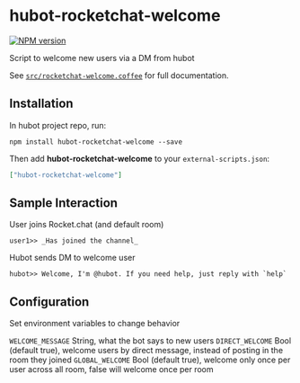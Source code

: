 # hubot-rocketchat-welcome
[![NPM version][npm-image]][npm-url]

Script to welcome new users via a DM from hubot

See [`src/rocketchat-welcome.coffee`](src/rocketchat-welcome.coffee) for full documentation.

## Installation

In hubot project repo, run:

`npm install hubot-rocketchat-welcome --save`

Then add **hubot-rocketchat-welcome** to your `external-scripts.json`:

```json
["hubot-rocketchat-welcome"]
```

## Sample Interaction

User joins Rocket.chat (and default room)
```
user1>> _Has joined the channel_
```
Hubot sends DM to welcome user
```
hubot>> Welcome, I'm @hubot. If you need help, just reply with `help`
```

## Configuration

Set environment variables to change behavior

`WELCOME_MESSAGE` String, what the bot says to new users
`DIRECT_WELCOME` Bool (default true), welcome users by direct message, instead of posting in the room they joined
`GLOBAL_WELCOME` Bool (default true), welcome only once per user across all room, false will welcome once per room


[npm-url]: https://npmjs.org/package/hubot-rocketchat-welcome
[npm-image]: http://img.shields.io/npm/v/hubot-rocketchat-welcome.svg?style=flat
